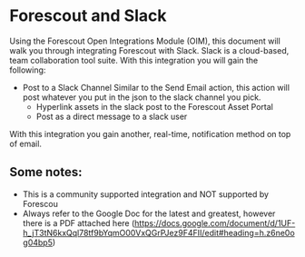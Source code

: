 # Forescout and Slack
Using the Forescout Open Integrations Module (OIM), this document will walk you through integrating Forescout with Slack. Slack is a cloud-based, team collaboration tool suite. With this integration you will gain the following:

* Post to a Slack Channel Similar to the Send Email action, this action will post whatever you put in the json to the slack channel you pick.  
  * Hyperlink assets in the slack post to the Forescout Asset Portal
  * Post as a direct message to a slack user

With this integration you gain another, real-time, notification method on top of email.

## Some notes:
- This is a community supported integration and NOT supported by Forescou
- Always refer to the Google Doc for the latest and greatest, however there is a PDF attached here (https://docs.google.com/document/d/1UF-h_jT3tN6kxQql78tf9bYqmO00VxQGrPJez9F4FII/edit#heading=h.z6ne0og04bp5)
